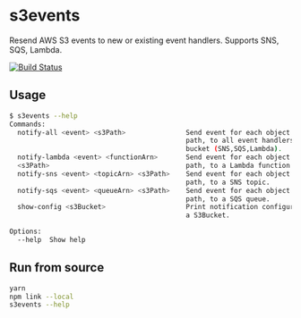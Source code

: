# s3events
Resend AWS S3 events to new or existing event handlers. Supports SNS, SQS, Lambda.

[![Build Status](https://travis-ci.org/yongfei25/s3events.svg?branch=master)](https://travis-ci.org/yongfei25/s3events)

## Usage
```bash
$ s3events --help
Commands:
  notify-all <event> <s3Path>               Send event for each object in the
                                            path, to all event handlers of the
                                            bucket (SNS,SQS,Lambda).
  notify-lambda <event> <functionArn>       Send event for each object in the
  <s3Path>                                  path, to a Lambda function.
  notify-sns <event> <topicArn> <s3Path>    Send event for each object in the
                                            path, to a SNS topic.
  notify-sqs <event> <queueArn> <s3Path>    Send event for each object in the
                                            path, to a SQS queue.
  show-config <s3Bucket>                    Print notification configurations of
                                            a S3Bucket.

Options:
  --help  Show help                                                    [boolean]

```

## Run from source
```bash
yarn
npm link --local
s3events --help
```
